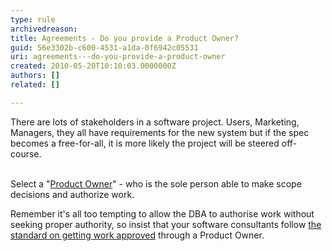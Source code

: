 ```yaml
---
type: rule
archivedreason: 
title: Agreements - Do you provide a Product Owner?
guid: 56e3302b-c600-4531-a1da-0f6942c05531
uri: agreements---do-you-provide-a-product-owner
created: 2010-05-20T10:10:03.0000000Z
authors: []
related: []

---
```



There are lots of stakeholders in a software project. Users, Marketing, Managers, they all have requirements for the new system but if the spec becomes a free-for-all, it is more likely the project will be steered off-course. 
<br><excerpt class='endintro'></excerpt><br>
<p>Select a &quot;<a href="/Management/RulesToSuccessfulProjects/Pages/WhoHasAuthority.aspx">Product Owner</a>&quot; - who is the sole person able to make scope decisions and authorize work. </p>
<p>Remember it's all too tempting to allow the DBA to authorise work without seeking proper authority, so insist that your software consultants follow <a href="/Management/RulesToHappyClients/Pages/DoYouGetWorkApprovedBeforeYouDoIt.aspx">the standard on getting work approved</a> through a Product Owner.</p>



